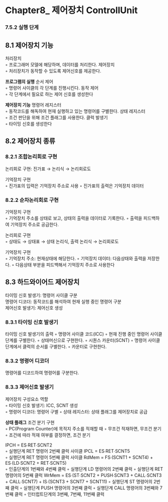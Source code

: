 # Chapter8_ 제어장치 ControllUnit


### 7.5.2 실행 단계

8.1 제어장치 기능
---
처리장치  
◦ 프로그래머 모델에 해당하며, 데이터를 처리한다.
제어장치  
◦ 처리장치가 동작할 수 있도록 제어신호를 제공한다.

**프로그램의 실행**
순서 제어  
◦ 명령어 사이클의 각 단계를 진행시킨다.
동작 제어  
◦ 각 단계에서 필요로 하는 제어 신호를 생성한다

**제어장치 기능**
명령어 레지스터  
◦ 동작코드를 해독하여 현재 실행하고 있는 명령어를 구별한다.
상태 레지스터  
◦ 조건 판단을 위해 조건 플래그를 사용한다.
클럭 발생기  
◦ 타이밍 신호를 생성한다


8.2 제어장치 종류
---
### 8.2.1 조합논리회로 구현
논리회로 구현: 진가표 → 논리식 → 논리회로도  
 
기억장치 구현  
◦ 진가표의 입력은 기억장치 주소로 사용
◦ 진가표의 출력은 기억장치 데이터

### 8.2.2 순차논리회로 구현
기억장치 구현  
◦ 기억장치 주소를 상태로 보고, 상태의 출력을 데이터로 기록한다.
◦ 출력을 피드백하여 기억장치 주소로 공급한다.

논리회로 구현  
◦ 상태도 → 상태표 → 상태 논리식, 출력 논리식 → 논리회로도

기억장치 구현  
◦ 기억장치 주소: 현재상태에 해당한다.
◦ 기억장치 데이터: 다음상태와 출력을 저장한다.
◦ 다음상태 부분을 피드백해서 기억장치 주소로 사용한다

8.3 하드와이어드 제어장치
---
타이밍 신호 발생기: 명령어 사이클 구분  
명령어 디코더: 동작코드를 해석하여 현재 실행 중인 명령어 구분  
제어신호 발생기: 제어신호 생성  

### 8.3.1 타이밍 신호 발생기
타이밍 신호 발생기의 출력
◦ 명령어 사이클 코드(ICC)
◦ 현재 진행 중인 명령어 사이클 단계를 구별한다.
◦ 상태머신으로 구현한다.
◦ 시퀀스 카운터(SCNT)
◦ 명령어 사이클 단계에서 클럭의 순서를 구별한다.
◦ 카운터로 구현한다.

### 8.3.2 명령어 디코더  
명령어를 디코드하여 명령어를 구분한다.  

### 8.3.3 제어신호 발생기
제어장치 구성요소 역할  
◦ 타이밍 신호 발생기: ICC, SCNT 생성  
◦ 명령어 디코더: 명령어 구별 
◦ 상태 레지스터: 상태 플래그를 제어장치로 공급  

**상태 플래그**
조건 분기 구현  
◦ PC(Program Counter)에 목적지 주소를 적재할 때
◦ 무조건 적재하면, 무조건 분기
◦ 조건에 따라 적재 여부를 결정하면, 조건 분기

IPCH = ES∙RET∙SCNT2  
◦ 실행단계 RET 명령어 2번째 클럭 사이클
IPCL = ES∙RET∙SCNT5  
◦ 실행단계 RET 명령어 5번째 클럭 사이클
RdMem = FS∙(SCNT1 + SCNT4) + ES∙(LD∙SCNT2 + RET∙SCNT5)  
◦ 인출단계의 1번째와 4번째 클럭
◦ 실행단계 LD 명령어의 2번째 클럭
◦ 실행단계 RET 명령어의 5번째 클럭
WrMem = ES∙(ST∙SCNT2 + PUSH∙SCNT3 + CALL∙SCNT3 + CALL∙SCNT7) + IS∙(SCNT3 + SCNT7 + SCNT11)
◦ 실행단계 ST 명령어의 2번째 클럭
◦ 실행단계 PUSH 명령어의 3번째 클럭
◦ 실행단계 CALL 명령어의 3번째와 7번째 클럭
◦ 인터럽트단계의 3번째, 7번째, 11번째 클럭